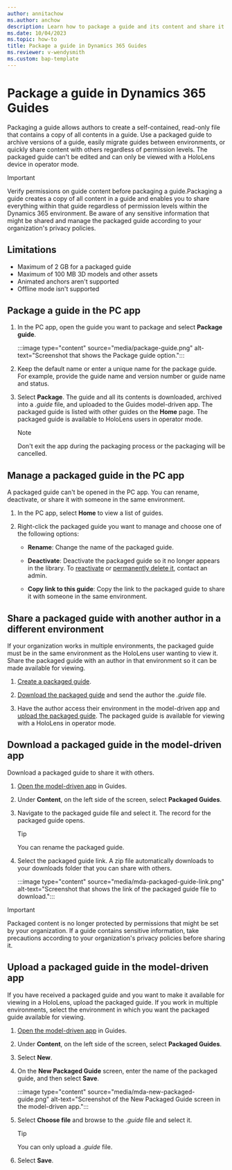 ```yaml
---
author: annitachow
ms.author: anchow
description: Learn how to package a guide and its content and share it with others in Dynamics 365 Guides. 
ms.date: 10/04/2023
ms.topic: how-to
title: Package a guide in Dynamics 365 Guides
ms.reviewer: v-wendysmith
ms.custom: bap-template
---
```


# Package a guide in Dynamics 365 Guides

Packaging a guide allows authors to create a self-contained, read-only file that contains a copy of all contents in a guide. Use a packaged guide to archive versions of a guide, easily migrate guides between environments, or quickly share content with others regardless of permission levels. The packaged guide can't be edited and can only be viewed with a HoloLens device in operator mode.

> [!IMPORTANT]
> Verify permissions on guide content before packaging a guide.Packaging a guide creates a copy of all content in a guide and enables you to share everything within that guide regardless of permission levels within the Dynamics 365 environment. Be aware of any sensitive information that might be shared and manage the packaged guide according to your organization's privacy policies.

## Limitations

- Maximum of 2 GB for a packaged guide
- Maximum of 100 MB 3D models and other assets
- Animated anchors aren't supported
- Offline mode isn't supported

## Package a guide in the PC app

1. In the PC app, open the guide you want to package and select **Package guide**.

   :::image type="content" source="media/package-guide.png" alt-text="Screenshot that shows the Package guide option.":::

1. Keep the default name or enter a unique name for the package guide. For example, provide the guide name and version number or guide name and status.

1. Select **Package**. The guide and all its contents is downloaded, archived into a *.guide* file, and uploaded to the Guides model-driven app. The packaged guide is listed with other guides on the **Home** page. The packaged guide is available to HoloLens users in operator mode.

   > [!NOTE]
   > Don't exit the app during the packaging process or the packaging will be cancelled.

## Manage a packaged guide in the PC app

A packaged guide can't be opened in the PC app. You can rename, deactivate, or share it with someone in the same environment.

1. In the PC app, select **Home** to view a list of guides.

1. Right-click the packaged guide you want to manage and choose one of the following options:

   - **Rename**: Change the name of the packaged guide.

   - **Deactivate**: Deactivate the packaged guide so it no longer appears in the library. To [reactivate](admin-deactivate-guide.md#activate-deactivate-or-delete-a-packaged-guide) or [permanently delete it](admin-deactivate-guide.md#activate-deactivate-or-delete-a-packaged-guide), contact an admin.

   - **Copy link to this guide**: Copy the link to the packaged guide to share it with someone in the same environment.

## Share a packaged guide with another author in a different environment

If your organization works in multiple environments, the packaged guide must be in the same environment as the HoloLens user wanting to view it. Share the packaged guide with an author in that environment so it can be made available for viewing.

1. [Create a packaged guide](#package-a-guide-in-the-pc-app).

1. [Download the packaged guide](#download-a-packaged-guide-in-the-model-driven-app) and send the author the *.guide* file.

1. Have the author access their environment in the model-driven app and [upload the packaged guide](#upload-a-packaged-guide-in-the-model-driven-app). The packaged guide is available for viewing with a HoloLens in operator mode.

## Download a packaged guide in the model-driven app

Download a packaged guide to share it with others.

1. [Open the model-driven app](open-model-driven-app.md) in Guides.

1. Under **Content**, on the left side of the screen, select **Packaged Guides**.

1. Navigate to the packaged guide file and select it. The record for the packaged guide opens.

   > [!TIP]
   > You can rename the packaged guide.

1. Select the packaged guide link. A zip file automatically downloads to your downloads folder that you can share with others.

   :::image type="content" source="media/mda-packaged-guide-link.png" alt-text="Screenshot that shows the link of the packaged guide file to download.":::

> [!IMPORTANT]
> Packaged content is no longer protected by permissions that might be set by your organization. If a guide contains sensitive information, take precautions according to your organization's privacy policies before sharing it.

## Upload a packaged guide in the model-driven app

If you have received a packaged guide and you want to make it available for viewing in a HoloLens, upload the packaged guide. If you work in multiple environments, select the environment in which you want the packaged guide available for viewing.

1. [Open the model-driven app](open-model-driven-app.md) in Guides.

1. Under **Content**, on the left side of the screen, select **Packaged Guides**.

1. Select **New**.

1. On the **New Packaged Guide** screen, enter the name of the packaged guide, and then select **Save**.

   :::image type="content" source="media/mda-new-packaged-guide.png" alt-text="Screenshot of the New Packaged Guide screen in the model-driven app.":::

1. Select **Choose file** and browse to the *.guide* file and select it.

   > [!TIP]
   > You can only upload a *.guide* file.

1. Select **Save**.
